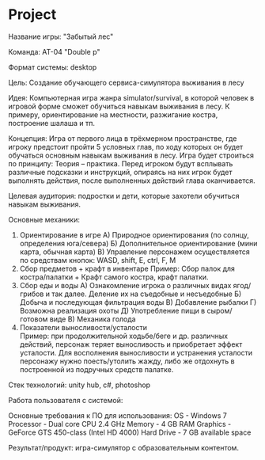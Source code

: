 # Project
Название игры: "Забытый лес"

Команда: АТ-04 "Double p"

Формат системы: desktop

Цель: Создание обучающего сервиса-симулятора выживания в лесу

Идея: Компьютерная игра жанра simulator/survival, в которой человек в игровой форме сможет обучиться навыкам выживания в лесу. К примеру, ориентирование на местности, разжигание костра, построение шалаша и тп.

Концепция: Игра от первого лица в трёхмерном пространстве, где игроку предстоит пройти 5 условных глав, по ходу которых он будет обучаться основным навыкам выживания в лесу. Игра будет строиться по принципу: Теория – практика. Перед игроком будут всплывать различные подсказки и инструкций, опираясь на них игрок будет выполнять действия, после выполненных действий глава оканчивается.

Целевая аудитория: подростки и дети, которые захотели обучиться навыкам выживания.

Основные механики: 
1.	Ориентирование в игре
А) Природное ориентирования (по солнцу, определения юга/севера)
Б) Дополнительное ориентирование (мини карта, обычная карта)
В) Управление персонажем осуществляется по средствам кнопок: WASD, shift, E, ctrl, F, M
2.	Сбор предметов + крафт в инвентаре
Пример: Сбор палок для костра/палатки + Крафт самого костра, крафт палатки.
3.	Сбор еды и воды
А) Ознакомление игрока о различных видах ягод/грибов и так далее. Деление их на съедобные и несъедобные	
Б) Добыча и последующая фильтрация воды
В) Добавление рыбалки
Г) Возможна реализация охоты
Д) Употребление пищи в сыром/готовом виде
В) Механика голода
4.	Показатели выносливости/усталости	
Пример: при продолжительной ходьбе/беге и др. различных действий, персонаж теряет выносливость и приобретает эффект усталости. Для восполнения выносливости и устранения усталости персонажу нужно поесть/утолить жажду, либо же отдохнуть в построенной из подручных средств палатке.

Стек технологий: unity hub, c#, photoshop

Работа пользователя с системой: 

Основные требования к ПО для использования: 
OS - Windows 7
Processor - Dual core CPU 2.4 GHz
Memory - 4 GB RAM
Graphics - GeForce GTS 450-class (Intel HD 4000)
Hard Drive - 7 GB available space

Результат/продукт: игра-симулятор с образовательным контентом.


